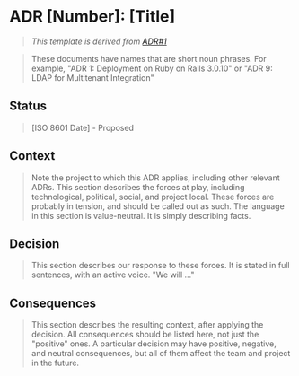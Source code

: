 # ADR [Number]: [Title]

> *This template is derived from [ADR#1](./0001-record-architecture-decisions.md)*

> These documents have names that are short noun phrases. For example, "ADR 1: Deployment on Ruby on Rails 3.0.10" or "ADR 9: LDAP for Multitenant Integration"

## Status

> [ISO 8601 Date] - Proposed

## Context

> Note the project to which this ADR applies, including other relevant ADRs.
> This section describes the forces at play, including technological, political,
social, and project local. These forces are probably in tension, and should be
called out as such. The language in this section is value-neutral. It is simply
describing facts.

## Decision

> This section describes our response to these forces. It is stated in full sentences, with an active voice. "We will …"

## Consequences

> This section describes the resulting context, after applying the decision. All consequences should be listed here, not just the "positive" ones. A particular decision may have positive, negative, and neutral consequences, but all of them affect the team and project in the future.
